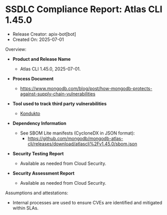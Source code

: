 SSDLC Compliance Report: Atlas CLI 1.45.0
=================================================================

- Release Creator: apix-bot[bot]
- Created On:       2025-07-01

Overview:

- **Product and Release Name**
    - Atlas CLI 1.45.0, 2025-07-01.

- **Process Document**
  - https://www.mongodb.com/blog/post/how-mongodb-protects-against-supply-chain-vulnerabilities

- **Tool used to track third party vulnerabilities**
  - [Kondukto](https://arcticglow.kondukto.io/)

- **Dependency Information**
  - See SBOM Lite manifests (CycloneDX in JSON format):
      - https://github.com/mongodb/mongodb-atlas-cli/releases/download/atlascli%2Fv1.45.0/sbom.json

- **Security Testing Report**
  - Available as needed from Cloud Security.

- **Security Assessment Report**
  - Available as needed from Cloud Security.

Assumptions and attestations:

- Internal processes are used to ensure CVEs are identified and mitigated within SLAs.
